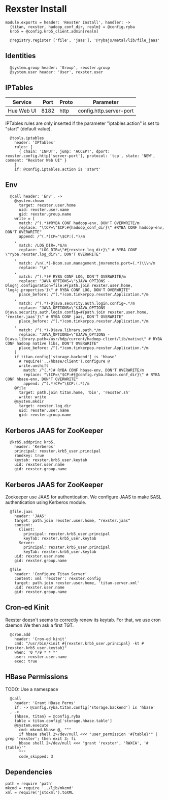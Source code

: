 
# Rexster Install

    module.exports = header: 'Rexster Install', handler: ->
      {titan, rexster, hadoop_conf_dir, realm} = @config.ryba
      krb5 = @config.krb5_client.admin[realm]

      @registry.register ['file', 'jaas'], '@rybajs/metal/lib/file_jaas'

## Identities

      @system.group header: 'Group', rexster.group
      @system.user header: 'User', rexster.user

## IPTables

| Service    | Port  | Proto | Parameter                  |
|------------|-------|-------|----------------------------|
| Hue Web UI | 8182  | http  | config.http.server-port    |

IPTables rules are only inserted if the parameter "iptables.action" is set to
"start" (default value).

      @tools.iptables
        header: 'IPTables'
        rules: [
          { chain: 'INPUT', jump: 'ACCEPT', dport: rexster.config.http['server-port'], protocol: 'tcp', state: 'NEW', comment: "Rexster Web UI" }
        ]
        if: @config.iptables.action is 'start'

## Env

      @call header: 'Env', ->
        @system.chown
          target: rexster.user.home
          uid: rexster.user.name
          gid: rexster.group.name
        write = [
          match: /^(.*)#RYBA CONF hadoop-env, DON'T OVERWRITE/m
          replace: "\tCP=\"$CP:#{hadoop_conf_dir}\" #RYBA CONF hadoop-env, DON'T OVERWRITE"
          append: /^(.*)CP="\$CP:(.*)/m
        ,
          match: /LOG_DIR=.*$/m
          replace: "LOG_DIR=\"#{rexster.log_dir}\" # RYBA CONF \"ryba.rexster.log_dir\", DON'T OVERWRITE"
        ,
          match: /\n(.*)-Dcom.sun.management.jmxremote.port=(.*)\\\n/m
          replace: "\n"
        ,
          match: /^(.*)# RYBA CONF LOG, DON'T OVERWRITE/m
          replace: "JAVA_OPTIONS=\"$JAVA_OPTIONS -Dlog4j.configuration=file:#{path.join rexster.user.home, 'log4j.properties'}\" # RYBA CONF LOG, DON'T OVERWRITE"
          place_before: /^(.*)com.tinkerpop.rexster.Application.*/m
        ,
          match: /^(.*)-Djava.security.auth.login.config=.*/m
          replace: "JAVA_OPTIONS=\"$JAVA_OPTIONS -Djava.security.auth.login.config=#{path.join rexster.user.home, 'rexster.jaas'}\" # RYBA CONF jaas, DON'T OVERWRITE"
          place_before: /^(.*)com.tinkerpop.rexster.Application.*/m
        ,
          match: /^(.*)-Djava.library.path.*/m
          replace: "JAVA_OPTIONS=\"$JAVA_OPTIONS -Djava.library.path=/usr/hdp/current/hadoop-client/lib/native\" # RYBA CONF hadoop native libs, DON'T OVERWRITE"
          place_before: /^(.*)com.tinkerpop.rexster.Application.*/m
        ]
        if titan.config['storage.backend'] is 'hbase'
          # require('../hbase/client').configure @
          write.unshift
            match: /^(.*)# RYBA CONF hbase-env, DON'T OVERWRITE/m
            replace: "\tCP=\"$CP:#{@config.ryba.hbase.conf_dir}\" # RYBA CONF hbase-env, DON'T OVERWRITE"
            append: /^(.*)CP="\$CP:(.*)/m
        @file
          target: path.join titan.home, 'bin', 'rexster.sh'
          write: write
        @system.mkdir
          target: rexster.log_dir
          uid: rexster.user.name
          gid: rexster.group.name

## Kerberos JAAS for ZooKeeper

      @krb5.addprinc krb5,
        header: 'Kerberos'
        principal: rexster.krb5_user.principal
        randkey: true
        keytab: rexster.krb5_user.keytab
        uid: rexster.user.name
        gid: rexster.group.name

## Kerberos JAAS for ZooKeeper

Zookeeper use JAAS for authentication. We configure JAAS to make SASL authentication using Kerberos module.

      @file.jaas
        header: 'JAAS'
        target: path.join rexster.user.home, "rexster.jaas"
        content:
          Client:
            principal: rexster.krb5_user.principal
            keyTab: rexster.krb5_user.keytab
          Server:
            principal: rexster.krb5_user.principal
            keyTab: rexster.krb5_user.keytab
        uid: rexster.user.name
        gid: rexster.group.name

      @file
        header: 'Configure Titan Server'
        content: xml 'rexster': rexster.config
        target: path.join rexster.user.home, 'titan-server.xml'
        uid: rexster.user.name
        gid: rexster.group.name

## Cron-ed Kinit

Rexster doesn't seems to correctly renew its keytab. For that, we use cron daemon
We then ask a first TGT.

      @cron.add
        header: 'Cron-ed kinit'
        cmd: "/usr/bin/kinit #{rexster.krb5_user.principal} -kt #{rexster.krb5_user.keytab}"
        when: '0 */9 * * *'
        user: rexster.user.name
        exec: true

## HBase Permissions

TODO: Use a namespace

      @call
        header: 'Grant HBase Perms'
        if: -> @config.ryba.titan.config['storage.backend'] is 'hbase'
      , ->
        {hbase, titan} = @config.ryba
        table = titan.config['storage.hbase.table']
        @system.execute
          cmd: mkcmd.hbase @, """
          if hbase shell 2>/dev/null <<< "user_permission '#{table}'" | grep 'rexster'; then exit 3; fi
          hbase shell 2>/dev/null <<< "grant 'rexster', 'RWXCA', '#{table}'"
          """
          code_skipped: 3

## Dependencies

    path = require 'path'
    mkcmd = require '../lib/mkcmd'
    xml = require('jstoxml').toXML
